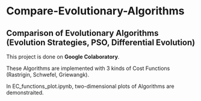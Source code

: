 # Compare-Evolutionary-Algorithms
## Comparison of Evolutionary Algorithms (Evolution Strategies, PSO, Differential Evolution)

This project is done on **Google Colaboratory**.

These Algorithms are implemented with 3 kinds of Cost Functions (Rastrigin, Schwefel, Griewangk).

In EC_functions_plot.ipynb, two-dimensional plots of Algorithms are demonstraited.
